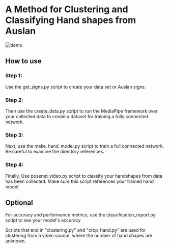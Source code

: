 # A Method for Clustering and Classifying Hand shapes from Auslan

![demo](demo.gif)

## How to use

### Step 1:
Use the get_signs.py script to create your data set or Auslan signs.

### Step 2:
Then use the create_data.py script to run the MediaPipe framework over your collected data to create a dataset for training a fully connected network.

### Step 3:
Next, use the make_hand_model.py script to train a full connected network. Be careful to examine the directory references.

### Step 4:
Finally, Use posenet_video.py script to classify your handshapes from data has been collected. Make sure this script references your trained hand model

## Optional 
For accuracy and performance metrics, use the classification_report.py script to see your model's accuracy 

Scripts that end in "clustering.py" and "crop_hand.py" are used for clustering from a video source, where the number of hand shapes are unknown.
